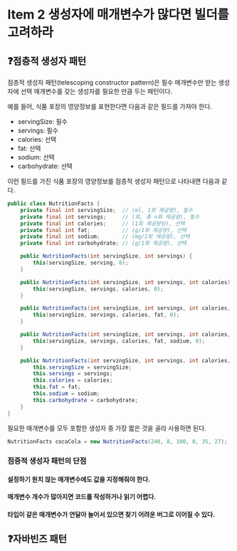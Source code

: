 # Item 2 생성자에 매개변수가 많다면 빌더를 고려하라
## ❓점층적 생성자 패턴
점층적 생성자 패턴(telescoping constructor pattern)은 필수 매개변수만 받는 생성자에 선택 매개변수를 갖는 생성자를 필요한 만큼 두는 패턴이다.

예를 들어, 식품 포장의 영양정보를 표현한다면 다음과 같은 필드를 가져야 한다.
- servingSize: 필수
- servings: 필수
- calories: 선택
- fat: 선택
- sodium: 선택
- carbohydrate: 선택

이런 필드를 가진 식품 포장의 영양정보를 점층적 생성자 패턴으로 나타내면 다음과 같다.

```java
public class NutritionFacts {
    private final int servingSize;  // (ml, 1회 제공량), 필수
    private final int servings;     // (회, 총 n회 제공량), 필수
    private final int calories;     // (1회 제공량당), 선택
    private final int fat;          // (g/1회 제공량), 선택
    private final int sodium;       // (mg/1회 제공량), 선택
    private final int carbohydrate; // (g/1회 제공량), 선택

    public NutritionFacts(int servingSize, int servings) {
        this(servingSize, serving, 0);
    }

    public NutritionFacts(int servingSize, int servings, int calories) {
        this(servingSize, servings, calories, 0);
    }

    public NutritionFacts(int servingSize, int servings, int calories, int fat) {
        this(servingSize, servings, calories, fat, 0);
    }

    public NutritionFacts(int servingSize, int servings, int calories, int fat, int sodium) {
        this(servingSize, servings, calories, fat, sodium, 0);
    }

    public NutritionFacts(int servingSize, int servings, int calories, int fat, int sodium, int carbohydrate) {
        this.servingSize = servingSize;
        this.servings = servings;
        this.calories = calories;
        this.fat = fat;
        this.sodium = sodium;
        this.carbohydrate = carbohydrate;
    }
}
```
필요한 매개변수를 모두 포함한 생성자 중 가장 짧은 것을 골라 사용하면 된다.
```java
NutritionFacts cocaCola = new NutritionFacts(240, 8, 100, 0, 35, 27);
```

### 점증적 생성자 패턴의 단점
#### 설정하기 원치 않는 매개변수에도 값을 지정해줘야 한다.

#### 매개변수 개수가 많아지면 코드를 작성하거나 읽기 어렵다.

#### 타입이 같은 매개변수가 연달아 늘어서 있으면 찾기 어려운 버그로 이어질 수 있다.

## ❓자바빈즈 패턴

